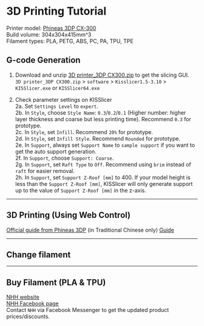 # 3D Printing Tutorial
Printer model: [Phineas 3DP CX-300](https://www.phineas3dp.com/%E7%94%A2%E5%93%81%E7%9B%AE%E9%8C%84)\
Build volume: 304x304x415mm^3\
Filament types: PLA, PETG, ABS, PC, PA, TPU, TPE

## G-code Generation
1. Download and unzip [3D printer_3DP CX300.zip](https://github.com/HKPolyU-UAV/3d_printing/blob/main/3D%20printer_3DP%20CX300.zip) to get the slicing GUI.\
   `3D printer_3DP CX300.zip` > `software` > `Kisslicer1.5-3.10` > `KISSlicer.exe` or `KISSlicer64.exe`

2. Check parameter settings on KISSlicer\
   2a. Set `Settings Level` to `expert`.\
   2b. In `Style`, choose `Style Name`: `0.3`/`0.2`/`0.1` (Higher number: higher layer thickness and coarse but less printing time). Recommend `0.3` for prototype.\
   2c. In `Style`, set `Infill`. Recommend `20%` for prototype.\
   2d. In `Style`, set `Infill Style`. Recommend `Rounded` for prototype.\
   2e. In `Support`, always set `Support Name` to `sample support` if you want to get the auto support generation.\
   2f. In `Support`, choose `Support: Coarse`.\
   2g. In `Support`, set `Raft Type` to `Off`. Recommend using `brim` instead of `raft` for easier removal.\
   2h. In `Support`, set `Support Z-Roof [mm]` to 400. If your model height is less than the `Support Z-Roof [mm]`, KISSlicer will only generate support up to the value of `Support Z-Roof [mm]` in the z-axis.
---
## 3D Printing (Using Web Control)
[Official guide from Phineas 3DP](https://docs.google.com/presentation/d/1etEfz05OivFhBJf1LgV1eZHr3E9O6gLQuy2fu7P-YVM/edit?slide=id.g13eb052e2cc_1_0#slide=id.g13eb052e2cc_1_0_) (in Traditional Chinese only)
[Guide](https://github.com/HKPolyU-UAV/3d_printing/tree/main/printing)

---
## Change filament
---
## Buy Filament (PLA & TPU)
[NHH website](https://www.nhh.com.hk/en/3dprinting/Product.html)\
[NHH Facebook page](https://www.facebook.com/profile.php?id=100057169131130&locale=zh_HK)\
Contact `NHH` via Facebook Messenger to get the updated product prices/discounts.
